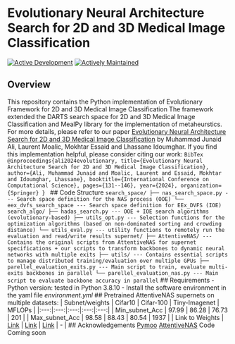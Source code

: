 # Evolutionary Neural Architecture Search for 2D and 3D Medical Image Classification
[![Active Development](https://img.shields.io/badge/Maintenance%20Level-Actively%20Developed-brightgreen.svg)](https://gist.github.com/cheerfulstoic/d107229326a01ff0f333a1d3476e068d) [![Actively Maintained](https://img.shields.io/badge/Maintenance%20Level-Actively%20Maintained-green.svg)](https://gist.github.com/cheerfulstoic/d107229326a01ff0f333a1d3476e068d) 

## Overview 
This repository contains the Python implementation of Evolutionary Framework for 2D and 3D Medical Image Classification
The framework extended the DARTS search space for 2D and 3D Medical Image Classification and MealPy library for the implementation of metaheurstics.
For more details, please refer to our paper [Evolutionary Neural Architecture Search for 2D and 3D Medical Image Classification](https://www.iccs-meeting.org/archive/iccs2024/papers/148330121.pdf) by Muhammad Junaid Ali, Laurent Moalic, Mokhtar Essaid and Lhassane Idoumghar. If you find this implementation helpful, please consider citing our work: ```BibTex @inproceedings{ali2024evolutionary,
  title={Evolutionary Neural Architecture Search for 2D and 3D Medical Image Classification},
  author={Ali, Muhammad Junaid and Moalic, Laurent and Essaid, Mokhtar and Idoumghar, Lhassane},
  booktitle={International Conference on Computational Science},
  pages={131--146},
  year={2024},
  organization={Springer}
}
 ``` ## Code Structure ``` search_space/ ├── nas_search_space.py --- Search space definition for the NAS process (OOE) └── eex_dvfs_search_space --- Search space definition for EEx_DVFS (IOE) search_algo/ ├── hadas_search.py --- OOE + IOE search algorithms (evolutionary-based) ├── utils_opt.py --- Selection functions for the optimization algorithms (based on non-dominated sorting and crowding distance) └── utils_eval.py --- utility functions to remotely run the evaluation and read/write results supernet/ ├── AttentiveNAS/ --- Contains the original scripts from AttentiveNAS for supernet specifications + our scripts to transform backbones to dynamic neural networks with multiple exits ├── utils/ --- Contains essential scripts to manage distributed training/evaluation over multiple GPUs ├── parellel_evaluation_exits.py --- Main script to train, evaluate multi-exits backbones in parallel └── parellel_evaluation_nas.py --- Main script to evaluate backbone accuracy in parallel ``` ## Requirements - Python version: tested in Python 3.8.10 - Install the software environment in the yaml file *environment.yml* ## Pretrained AttentiveNAS supernets on multiple datasets: | Subnet/weights | Cifar10 | Cifar-100 | Tiny-Imagenet | MFLOPs | |:---:|:---:|:---:|:---:|:---:| | Min_subnet_Acc | 97.99 | 86.28 | 76.73 | 201 | | Max_subnet_Acc | 98.58 | 88.43 | 80.54 | 1937 | | Link to Weights | [Link](https://drive.google.com/drive/folders/1IwvWd8oswS6YBGhu-32YHhXRKqFBnDaF?usp=sharing) | [Link](https://drive.google.com/drive/folders/1hcgG8Jcp_iiJR6ekjlNjdGm7ThEVw-bB?usp=sharing) | [Link](https://drive.google.com/drive/folders/1n3eeX7g8c-MUNWizda3LBZwC5qIN1aKb?usp=sharing) | - | ## Acknowledgements [Pymoo](https://github.com/anyoptimization/pymoo) [AttentiveNAS](https://github.com/facebookresearch/AttentiveNAS)
Code Coming soon
